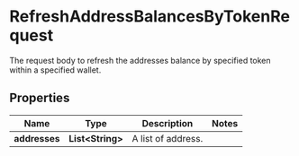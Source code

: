 

# RefreshAddressBalancesByTokenRequest

The request body to refresh the addresses balance by  specified token within a specified wallet.

## Properties

| Name | Type | Description | Notes |
|------------ | ------------- | ------------- | -------------|
|**addresses** | **List&lt;String&gt;** | A list of  address. |  |



